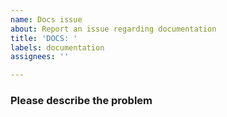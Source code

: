 ```yaml
---
name: Docs issue
about: Report an issue regarding documentation
title: 'DOCS: '
labels: documentation
assignees: ''

---
```


### Please describe the problem
